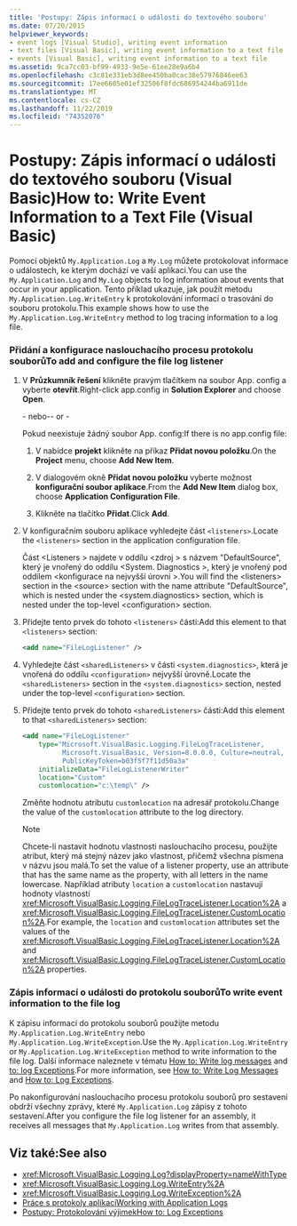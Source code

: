```yaml
---
title: 'Postupy: Zápis informací o události do textového souboru'
ms.date: 07/20/2015
helpviewer_keywords:
- event logs [Visual Studio], writing event information
- text files [Visual Basic], writing event information to a text file
- events [Visual Basic], writing event information to a text file
ms.assetid: 9ca7cc03-bf99-4933-9e5e-61ee28e9a6b4
ms.openlocfilehash: c3c81e331eb3d8ee450ba0cac38e57976846ee63
ms.sourcegitcommit: 17ee6605e01ef32506f8fdc686954244ba6911de
ms.translationtype: MT
ms.contentlocale: cs-CZ
ms.lasthandoff: 11/22/2019
ms.locfileid: "74352076"
---
```

# <a name="how-to-write-event-information-to-a-text-file-visual-basic"></a><span data-ttu-id="5ec4b-102">Postupy: Zápis informací o události do textového souboru (Visual Basic)</span><span class="sxs-lookup"><span data-stu-id="5ec4b-102">How to: Write Event Information to a Text File (Visual Basic)</span></span>

<span data-ttu-id="5ec4b-103">Pomocí objektů `My.Application.Log` a `My.Log` můžete protokolovat informace o událostech, ke kterým dochází ve vaší aplikaci.</span><span class="sxs-lookup"><span data-stu-id="5ec4b-103">You can use the `My.Application.Log` and `My.Log` objects to log information about events that occur in your application.</span></span> <span data-ttu-id="5ec4b-104">Tento příklad ukazuje, jak použít metodu `My.Application.Log.WriteEntry` k protokolování informací o trasování do souboru protokolu.</span><span class="sxs-lookup"><span data-stu-id="5ec4b-104">This example shows how to use the `My.Application.Log.WriteEntry` method to log tracing information to a log file.</span></span>

### <a name="to-add-and-configure-the-file-log-listener"></a><span data-ttu-id="5ec4b-105">Přidání a konfigurace naslouchacího procesu protokolu souborů</span><span class="sxs-lookup"><span data-stu-id="5ec4b-105">To add and configure the file log listener</span></span>

1. <span data-ttu-id="5ec4b-106">V **Průzkumník řešení** klikněte pravým tlačítkem na soubor App. config a vyberte **otevřít**.</span><span class="sxs-lookup"><span data-stu-id="5ec4b-106">Right-click app.config in **Solution Explorer** and choose **Open**.</span></span>

     <span data-ttu-id="5ec4b-107">\- nebo-</span><span class="sxs-lookup"><span data-stu-id="5ec4b-107">\- or -</span></span>

     <span data-ttu-id="5ec4b-108">Pokud neexistuje žádný soubor App. config:</span><span class="sxs-lookup"><span data-stu-id="5ec4b-108">If there is no app.config file:</span></span>

    1. <span data-ttu-id="5ec4b-109">V nabídce **projekt** klikněte na příkaz **Přidat novou položku**.</span><span class="sxs-lookup"><span data-stu-id="5ec4b-109">On the **Project** menu, choose **Add New Item**.</span></span>

    2. <span data-ttu-id="5ec4b-110">V dialogovém okně **Přidat novou položku** vyberte možnost **konfigurační soubor aplikace**.</span><span class="sxs-lookup"><span data-stu-id="5ec4b-110">From the **Add New Item** dialog box, choose **Application Configuration File**.</span></span>

    3. <span data-ttu-id="5ec4b-111">Klikněte na tlačítko **Přidat**.</span><span class="sxs-lookup"><span data-stu-id="5ec4b-111">Click **Add**.</span></span>

2. <span data-ttu-id="5ec4b-112">V konfiguračním souboru aplikace vyhledejte část `<listeners>`.</span><span class="sxs-lookup"><span data-stu-id="5ec4b-112">Locate the `<listeners>` section in the application configuration file.</span></span>

     <span data-ttu-id="5ec4b-113">Část \<Listeners > najdete v oddílu \<zdroj > s názvem "DefaultSource", který je vnořený do oddílu \<System. Diagnostics >, který je vnořený pod oddílem \<konfigurace na nejvyšší úrovni >.</span><span class="sxs-lookup"><span data-stu-id="5ec4b-113">You will find the \<listeners> section in the \<source> section with the name attribute "DefaultSource", which is nested under the \<system.diagnostics> section, which is nested under the top-level \<configuration> section.</span></span>

3. <span data-ttu-id="5ec4b-114">Přidejte tento prvek do tohoto `<listeners>` části:</span><span class="sxs-lookup"><span data-stu-id="5ec4b-114">Add this element to that `<listeners>` section:</span></span>

    ```xml
    <add name="FileLogListener" />
    ```

4. <span data-ttu-id="5ec4b-115">Vyhledejte část `<sharedListeners>` v části `<system.diagnostics>`, která je vnořená do oddílu `<configuration>` nejvyšší úrovně.</span><span class="sxs-lookup"><span data-stu-id="5ec4b-115">Locate the `<sharedListeners>` section in the `<system.diagnostics>` section, nested under the top-level `<configuration>` section.</span></span>

5. <span data-ttu-id="5ec4b-116">Přidejte tento prvek do tohoto `<sharedListeners>` části:</span><span class="sxs-lookup"><span data-stu-id="5ec4b-116">Add this element to that `<sharedListeners>` section:</span></span>

    ```xml
    <add name="FileLogListener"
        type="Microsoft.VisualBasic.Logging.FileLogTraceListener,
              Microsoft.VisualBasic, Version=8.0.0.0, Culture=neutral,
              PublicKeyToken=b03f5f7f11d50a3a"
        initializeData="FileLogListenerWriter"
        location="Custom"
        customlocation="c:\temp\" />
    ```

     <span data-ttu-id="5ec4b-117">Změňte hodnotu atributu `customlocation` na adresář protokolu.</span><span class="sxs-lookup"><span data-stu-id="5ec4b-117">Change the value of the `customlocation` attribute to the log directory.</span></span>

    > [!NOTE]
    > <span data-ttu-id="5ec4b-118">Chcete-li nastavit hodnotu vlastnosti naslouchacího procesu, použijte atribut, který má stejný název jako vlastnost, přičemž všechna písmena v názvu jsou malá.</span><span class="sxs-lookup"><span data-stu-id="5ec4b-118">To set the value of a listener property, use an attribute that has the same name as the property, with all letters in the name lowercase.</span></span> <span data-ttu-id="5ec4b-119">Například atributy `location` a `customlocation` nastavují hodnoty vlastností <xref:Microsoft.VisualBasic.Logging.FileLogTraceListener.Location%2A> a <xref:Microsoft.VisualBasic.Logging.FileLogTraceListener.CustomLocation%2A>.</span><span class="sxs-lookup"><span data-stu-id="5ec4b-119">For example, the `location` and `customlocation` attributes set the values of the <xref:Microsoft.VisualBasic.Logging.FileLogTraceListener.Location%2A> and <xref:Microsoft.VisualBasic.Logging.FileLogTraceListener.CustomLocation%2A> properties.</span></span>

### <a name="to-write-event-information-to-the-file-log"></a><span data-ttu-id="5ec4b-120">Zápis informací o události do protokolu souborů</span><span class="sxs-lookup"><span data-stu-id="5ec4b-120">To write event information to the file log</span></span>

<span data-ttu-id="5ec4b-121">K zápisu informací do protokolu souborů použijte metodu `My.Application.Log.WriteEntry` nebo `My.Application.Log.WriteException`.</span><span class="sxs-lookup"><span data-stu-id="5ec4b-121">Use the `My.Application.Log.WriteEntry` or `My.Application.Log.WriteException` method to write information to the file log.</span></span> <span data-ttu-id="5ec4b-122">Další informace naleznete v tématu [How to: Write log messages](../../../../visual-basic/developing-apps/programming/log-info/how-to-write-log-messages.md) and [to: log Exceptions](../../../../visual-basic/developing-apps/programming/log-info/how-to-log-exceptions.md).</span><span class="sxs-lookup"><span data-stu-id="5ec4b-122">For more information, see [How to: Write Log Messages](../../../../visual-basic/developing-apps/programming/log-info/how-to-write-log-messages.md) and [How to: Log Exceptions](../../../../visual-basic/developing-apps/programming/log-info/how-to-log-exceptions.md).</span></span>

<span data-ttu-id="5ec4b-123">Po nakonfigurování naslouchacího procesu protokolu souborů pro sestavení obdrží všechny zprávy, které `My.Application.Log` zápisy z tohoto sestavení.</span><span class="sxs-lookup"><span data-stu-id="5ec4b-123">After you configure the file log listener for an assembly, it receives all messages that `My.Application.Log` writes from that assembly.</span></span>

## <a name="see-also"></a><span data-ttu-id="5ec4b-124">Viz také:</span><span class="sxs-lookup"><span data-stu-id="5ec4b-124">See also</span></span>

- <xref:Microsoft.VisualBasic.Logging.Log?displayProperty=nameWithType>
- <xref:Microsoft.VisualBasic.Logging.Log.WriteEntry%2A>
- <xref:Microsoft.VisualBasic.Logging.Log.WriteException%2A>
- [<span data-ttu-id="5ec4b-125">Práce s protokoly aplikací</span><span class="sxs-lookup"><span data-stu-id="5ec4b-125">Working with Application Logs</span></span>](../../../../visual-basic/developing-apps/programming/log-info/working-with-application-logs.md)
- [<span data-ttu-id="5ec4b-126">Postupy: Protokolování výjimek</span><span class="sxs-lookup"><span data-stu-id="5ec4b-126">How to: Log Exceptions</span></span>](../../../../visual-basic/developing-apps/programming/log-info/how-to-log-exceptions.md)
